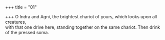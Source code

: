 +++
title = "01"

+++
O Indra and Agni, the brightest chariot of yours, which looks upon all  creatures,  
with that one drive here, standing together on the same chariot. Then  drink of the pressed soma.  